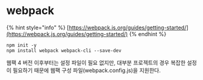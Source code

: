 # webpack



{% hint style="info" %}
[https://webpack.js.org/guides/getting-started/](https://webpack.js.org/guides/getting-started/)
{% endhint %}

```text
npm init -y
npm install webpack webpack-cli --save-dev
```

웹팩 4 버전 이후부터는 설정 파일이 필요 없지만, 대부분 프로젝트의 경우 복잡한 설정이 필요하기 때문에 웹팩 구성 파일\(webpack.config.js\)을 지원한다. 

